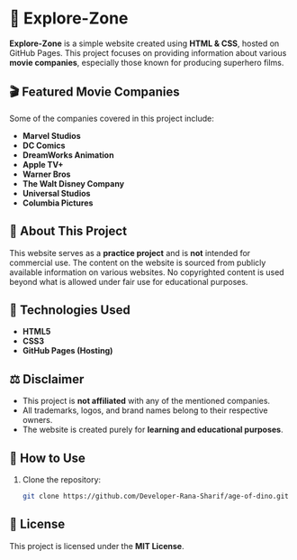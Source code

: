 # 📌 Explore-Zone

**Explore-Zone** is a simple website created using **HTML & CSS**, hosted on GitHub Pages. This project focuses on providing information about various **movie companies**, especially those known for producing superhero films.

## 🎬 Featured Movie Companies
Some of the companies covered in this project include:
- **Marvel Studios**
- **DC Comics**
- **DreamWorks Animation**
- **Apple TV+**
- **Warner Bros**
- **The Walt Disney Company**
- **Universal Studios**
- **Columbia Pictures**

## 📖 About This Project
This website serves as a **practice project** and is **not** intended for commercial use. The content on the website is sourced from publicly available information on various websites. No copyrighted content is used beyond what is allowed under fair use for educational purposes.

## 🚀 Technologies Used
- **HTML5**  
- **CSS3**  
- **GitHub Pages (Hosting)**  

## ⚖️ Disclaimer
- This project is **not affiliated** with any of the mentioned companies.  
- All trademarks, logos, and brand names belong to their respective owners.  
- The website is created purely for **learning and educational purposes**.  

## 📂 How to Use
1. Clone the repository:  
   ```bash
   git clone https://github.com/Developer-Rana-Sharif/age-of-dino.git

## 📜 License

This project is licensed under the **MIT License**.  

